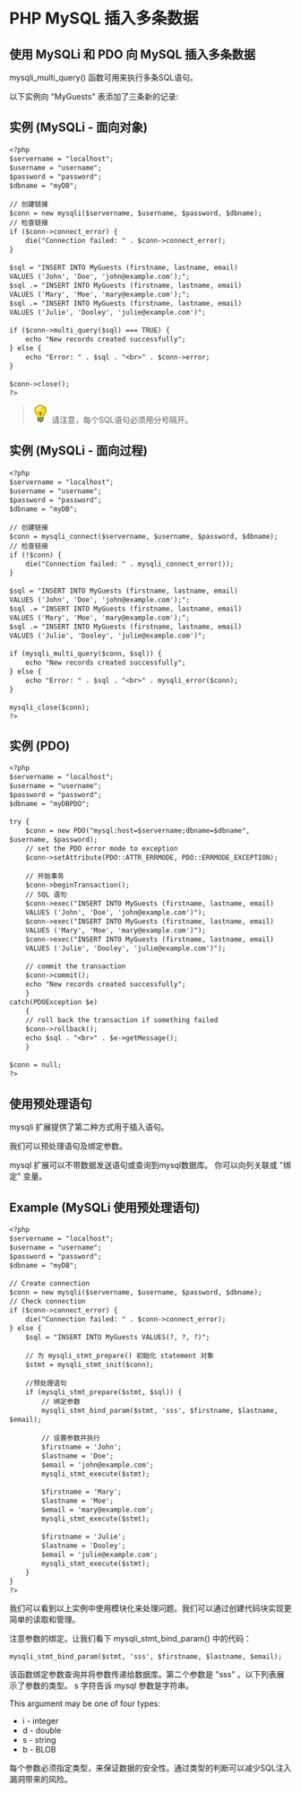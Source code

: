 
# PHP MySQL 插入多条数据

## 使用 MySQLi 和 PDO 向 MySQL 插入多条数据

mysqli_multi_query() 函数可用来执行多条SQL语句。

以下实例向 "MyGuests" 表添加了三条新的记录:

## 实例 (MySQLi - 面向对象)

```
<?php  
$servername = "localhost";  
$username = "username";  
$password = "password";  
$dbname = "myDB";  

// 创建链接  
$conn = new mysqli($servername, $username, $password, $dbname);  
// 检查链接  
if ($conn->connect_error) {  
    die("Connection failed: " . $conn->connect_error);  
}  

$sql = "INSERT INTO MyGuests (firstname, lastname, email)  
VALUES ('John', 'Doe', 'john@example.com');";  
$sql .= "INSERT INTO MyGuests (firstname, lastname, email)  
VALUES ('Mary', 'Moe', 'mary@example.com');";  
$sql .= "INSERT INTO MyGuests (firstname, lastname, email)  
VALUES ('Julie', 'Dooley', 'julie@example.com')";  

if ($conn->multi_query($sql) === TRUE) {  
    echo "New records created successfully";  
} else {  
    echo "Error: " . $sql . "<br>" . $conn->error;  
}  

$conn->close();  
?>
```

> ![](../img/lamp.jpg)
> 请注意，每个SQL语句必须用分号隔开。

## 实例 (MySQLi - 面向过程)

```
<?php  
$servername = "localhost";  
$username = "username";  
$password = "password";  
$dbname = "myDB";  

// 创建链接  
$conn = mysqli_connect($servername, $username, $password, $dbname);  
// 检查链接  
if (!$conn) {  
    die("Connection failed: " . mysqli_connect_error());  
}  

$sql = "INSERT INTO MyGuests (firstname, lastname, email)  
VALUES ('John', 'Doe', 'john@example.com');";  
$sql .= "INSERT INTO MyGuests (firstname, lastname, email)  
VALUES ('Mary', 'Moe', 'mary@example.com');";  
$sql .= "INSERT INTO MyGuests (firstname, lastname, email)  
VALUES ('Julie', 'Dooley', 'julie@example.com')";  

if (mysqli_multi_query($conn, $sql)) {  
    echo "New records created successfully";  
} else {  
    echo "Error: " . $sql . "<br>" . mysqli_error($conn);  
}  

mysqli_close($conn);  
?>
```

## 实例 (PDO)

```
<?php  
$servername = "localhost";  
$username = "username";  
$password = "password";  
$dbname = "myDBPDO";  

try {  
    $conn = new PDO("mysql:host=$servername;dbname=$dbname", $username, $password);  
    // set the PDO error mode to exception  
    $conn->setAttribute(PDO::ATTR_ERRMODE, PDO::ERRMODE_EXCEPTION);  

    // 开始事务  
    $conn->beginTransaction();  
    // SQL 语句  
    $conn->exec("INSERT INTO MyGuests (firstname, lastname, email)  
    VALUES ('John', 'Doe', 'john@example.com')");  
    $conn->exec("INSERT INTO MyGuests (firstname, lastname, email)  
    VALUES ('Mary', 'Moe', 'mary@example.com')");  
    $conn->exec("INSERT INTO MyGuests (firstname, lastname, email)  
    VALUES ('Julie', 'Dooley', 'julie@example.com')");  

    // commit the transaction  
    $conn->commit();  
    echo "New records created successfully";  
    }  
catch(PDOException $e)  
    {  
    // roll back the transaction if something failed  
    $conn->rollback();  
    echo $sql . "<br>" . $e->getMessage();  
    }  

$conn = null;  
?>
```

## 使用预处理语句

mysqli 扩展提供了第二种方式用于插入语句。

我们可以预处理语句及绑定参数。

mysql 扩展可以不带数据发送语句或查询到mysql数据库。 你可以向列关联或 "绑定" 变量。

## Example (MySQLi 使用预处理语句)

```
<?php  
$servername = "localhost";  
$username = "username";  
$password = "password";  
$dbname = "myDB";  

// Create connection  
$conn = new mysqli($servername, $username, $password, $dbname);  
// Check connection  
if ($conn->connect_error) {  
    die("Connection failed: " . $conn->connect_error);  
} else {  
    $sql = "INSERT INTO MyGuests VALUES(?, ?, ?)";  

    // 为 mysqli_stmt_prepare() 初始化 statement 对象  
    $stmt = mysqli_stmt_init($conn);  

    //预处理语句  
    if (mysqli_stmt_prepare($stmt, $sql)) {  
        // 绑定参数  
        mysqli_stmt_bind_param($stmt, 'sss', $firstname, $lastname, $email);  

        // 设置参数并执行  
        $firstname = 'John';  
        $lastname = 'Doe';  
        $email = 'john@example.com';  
        mysqli_stmt_execute($stmt);  

        $firstname = 'Mary';  
        $lastname = 'Moe';  
        $email = 'mary@example.com';  
        mysqli_stmt_execute($stmt);  

        $firstname = 'Julie';  
        $lastname = 'Dooley';  
        $email = 'julie@example.com';  
        mysqli_stmt_execute($stmt);  
    }  
}  
?>
```

我们可以看到以上实例中使用模块化来处理问题。我们可以通过创建代码块实现更简单的读取和管理。

注意参数的绑定。让我们看下 mysqli_stmt_bind_param() 中的代码：

```
mysqli_stmt_bind_param($stmt, 'sss', $firstname, $lastname, $email);
```

该函数绑定参数查询并将参数传递给数据库。第二个参数是 "sss" 。以下列表展示了参数的类型。 s 字符告诉 mysql 参数是字符串。

This argument may be one of four types:

*   i - integer
*   d - double
*   s - string
*   b - BLOB

每个参数必须指定类型，来保证数据的安全性。通过类型的判断可以减少SQL注入漏洞带来的风险。


